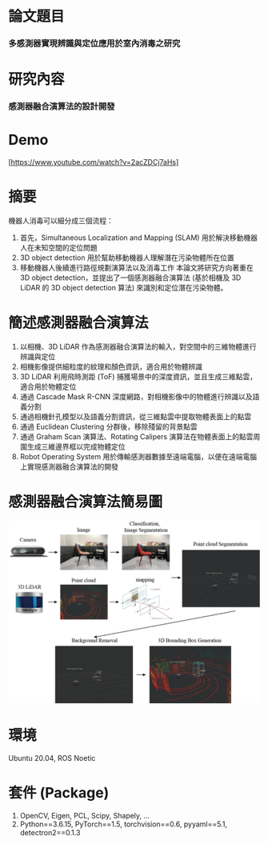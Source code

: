 # 論文題目
### 多感測器實現辨識與定位應用於室內消毒之研究
# 研究內容
### 感測器融合演算法的設計開發
# Demo
[https://www.youtube.com/watch?v=2acZDCj7aHs]
# 摘要
機器人消毒可以細分成三個流程：
1. 首先，Simultaneous Localization and Mapping (SLAM) 用於解決移動機器人在未知空間的定位問題
2. 3D object detection 用於幫助移動機器人理解潛在污染物體所在位置
3. 移動機器人後續進行路徑規劃演算法以及消毒工作
本論文將研究方向著重在 3D object detection，並提出了一個感測器融合演算法 (基於相機及 3D LiDAR 的 3D object detection 算法) 來識別和定位潛在污染物體。
# 簡述感測器融合演算法
1. 以相機、3D LiDAR 作為感測器融合演算法的輸入，對空間中的三維物體進行辨識與定位
2. 相機影像提供細粒度的紋理和顏色資訊，適合用於物體辨識
3. 3D LiDAR 利用飛時測距 (ToF) 捕獲場景中的深度資訊，並且生成三維點雲，適合用於物體定位
4. 通過 Cascade Mask R-CNN 深度網路，對相機影像中的物體進行辨識以及語義分割
5. 通過相機針孔模型以及語義分割資訊，從三維點雲中提取物體表面上的點雲
6. 通過 Euclidean Clustering 分群後，移除殘留的背景點雲
7. 通過 Graham Scan 演算法、Rotating Calipers 演算法在物體表面上的點雲周圍生成三維邊界框以完成物體定位
8. Robot Operating System 用於傳輸感測器數據至遠端電腦，以便在遠端電腦上實現感測器融合演算法的開發
# 感測器融合演算法簡易圖
![image](https://github.com/JN11540/Master_code/blob/master/%E8%9E%A2%E5%B9%95%E6%93%B7%E5%8F%96%E7%95%AB%E9%9D%A2%202024-02-17%20145114.png)
# 環境
Ubuntu 20.04, ROS Noetic
# 套件 (Package)
1. OpenCV, Eigen, PCL, Scipy, Shapely, ...
2. Python==3.6.15, PyTorch==1.5, torchvision==0.6, pyyaml==5.1, detectron2==0.1.3


